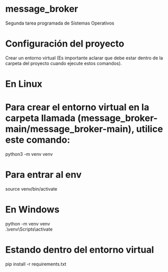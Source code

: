 # message_broker
Segunda tarea programada de Sistemas Operativos

# Configuración del proyecto
Crear un entorno virtual
(Es importante aclarar que debe estar dentro de la 
carpeta del proyecto cuando ejecute estos comandos).

# En Linux
# Para crear el entorno virtual en la carpeta llamada (message_broker-main/message_broker-main), utilice este comando:
python3 -m venv venv  

# Para entrar al env
source venv/bin/activate


# En Windows

python -m venv venv  
.\venv\Scripts\activate

# Estando dentro del entorno virtual 

pip install -r requirements.txt


